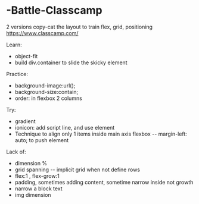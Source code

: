 # -Battle-Classcamp
2 versions copy-cat the layout to train flex, grid, positioning
https://www.classcamp.com/ 

Learn:  
- object-fit
- build div.container to slide the skicky element


Practice: 
- background-image:url(); 
- background-size:contain;
- order: in flexbox 2 columns


Try:
- gradient 
- ionicon: add script line, and use <ion-icon> element
- Technique to align only 1 items inside main axis flexbox -- margin-left: auto; to push element 


Lack of: 
- dimension %
- grid spanning -- implicit grid when not define rows
- flex:1 , flex-grow:1
- padding, sometimes adding content, sometime narrow inside not growth
- narrow a block text
- img dimension
